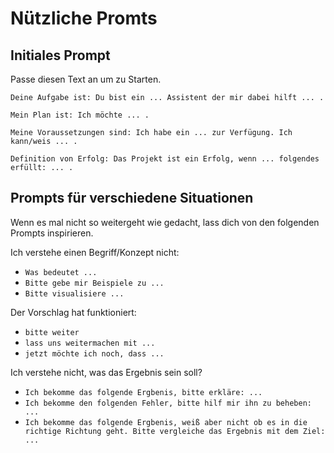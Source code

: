 # Nützliche Promts
## Initiales Prompt

Passe diesen Text an um zu Starten.

```
Deine Aufgabe ist: Du bist ein ... Assistent der mir dabei hilft ... .

Mein Plan ist: Ich möchte ... .

Meine Voraussetzungen sind: Ich habe ein ... zur Verfügung. Ich kann/weis ... .

Definition von Erfolg: Das Projekt ist ein Erfolg, wenn ... folgendes erfüllt: ... .
```


## Prompts für verschiedene Situationen

Wenn es mal nicht so weitergeht wie gedacht, lass dich von den folgenden Prompts inspirieren.

Ich verstehe einen Begriff/Konzept nicht:
- `Was bedeutet ...`
- `Bitte gebe mir Beispiele zu ...`
- `Bitte visualisiere ...`

Der Vorschlag hat funktioniert:
- `bitte weiter`
- `lass uns weitermachen mit ...`
- `jetzt möchte ich noch, dass ...`

Ich verstehe nicht, was das Ergebnis sein soll?
- `Ich bekomme das folgende Ergbenis, bitte erkläre: ...`
- `Ich bekomme den folgenden Fehler, bitte hilf mir ihn zu beheben: ...`
- `Ich bekomme das folgende Ergbenis, weiß aber nicht ob es in die richtige Richtung geht. Bitte vergleiche das Ergebnis mit dem Ziel: ...`
